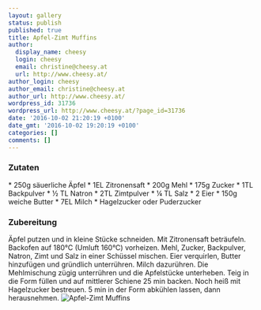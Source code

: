 ```yaml
---
layout: gallery
status: publish
published: true
title: Apfel-Zimt Muffins
author:
  display_name: cheesy
  login: cheesy
  email: christine@cheesy.at
  url: http://www.cheesy.at/
author_login: cheesy
author_email: christine@cheesy.at
author_url: http://www.cheesy.at/
wordpress_id: 31736
wordpress_url: http://www.cheesy.at/?page_id=31736
date: '2016-10-02 21:20:19 +0100'
date_gmt: '2016-10-02 19:20:19 +0100'
categories: []
comments: []
---
```

### Zutaten
\* 250g säuerliche Äpfel
\* 1EL Zitronensaft
\* 200g Mehl
\* 175g Zucker
\* 1TL Backpulver
\* ½ TL Natron
\* 2TL Zimtpulver
\* ¼ TL Salz
\* 2 Eier
\* 150g weiche Butter
\* 7EL Milch
\* Hagelzucker oder Puderzucker
### Zubereitung
Äpfel putzen und in kleine Stücke schneiden. Mit Zitronensaft beträufeln. Backofen auf 180°C (Umluft 160°C) vorheizen. Mehl, Zucker, Backpulver, Natron, Zimt und Salz in einer Schüssel mischen. Eier verquirlen, Butter hinzufügen und gründlich unterrühren. Milch dazurühren. Die Mehlmischung zügig unterrühren und die Apfelstücke unterheben. Teig in die Form füllen und auf mittlerer Schiene 25 min backen. Noch heiß mit Hagelzucker bestreuen. 5 min in der Form abkühlen lassen, dann herausnehmen.
![Apfel-Zimt Muffins](http://www.cheesy.at/wp-content/uploads/Apfel-Zimt-Muffins.jpg)

